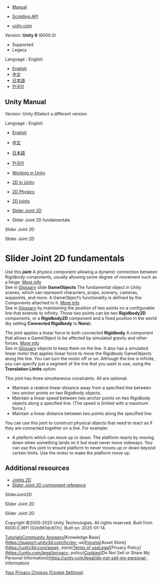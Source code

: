 [](https://docs.unity3d.com)

  * [Manual](../Manual/index.html)
  * [Scripting API](../ScriptReference/index.html)

  * [unity.com](https://unity.com/)

Version: **Unity 6** (6000.0)

  * Supported
  * Legacy

Language : English

  * [English](/Manual/2d-physics/joints/slider-joint-2d-fundamentals.html)
  * [中文](/cn/current/Manual/2d-physics/joints/slider-joint-2d-fundamentals.html)
  * [日本語](/ja/current/Manual/2d-physics/joints/slider-joint-2d-fundamentals.html)
  * [한국어](/kr/current/Manual/2d-physics/joints/slider-joint-2d-fundamentals.html)

[](https://docs.unity3d.com)

## Unity Manual

Version: Unity 6Select a different version

Language : English

  * [English](/Manual/2d-physics/joints/slider-joint-2d-fundamentals.html)
  * [中文](/cn/current/Manual/2d-physics/joints/slider-joint-2d-fundamentals.html)
  * [日本語](/ja/current/Manual/2d-physics/joints/slider-joint-2d-fundamentals.html)
  * [한국어](/kr/current/Manual/2d-physics/joints/slider-joint-2d-fundamentals.html)

  * [Working in Unity](../../working-in-unity.html)
  * [2D in Unity](../../Unity2D.html)
  * [2D Physics](../../2d-physics/2d-physics.html)
  * [2D joints](../../2d-physics/joints/2d-joints-landing.html)
  * [Slider Joint 2D](../../2d-physics/joints/slider-joint-2d-landing.html)
  * Slider Joint 2D fundamentals

[](../../2d-physics/joints/slider-joint-2d-landing.html)

Slider Joint 2D

[](../../2d-physics/joints/slider-joint-2d-reference.html)

Slider Joint 2D

# Slider Joint 2D fundamentals

Use this **joint** A physics component allowing a dynamic connection between
Rigidbody components, usually allowing some degree of movement such as a
hinge. [More info](../../Joints.html)  
See in [Glossary](../../Glossary.html#joint) slide **GameObjects** The
fundamental object in Unity scenes, which can represent characters, props,
scenery, cameras, waypoints, and more. A GameObject’s functionality is defined
by the Components attached to it. [More info](../../class-GameObject.html)  
See in [Glossary](../../Glossary.html#GameObject) by maintaining the position
of two points on a configurable line that extends to infinity. Those two
points can be two **Rigidbody2D** components, or a **Rigidbody2D** component
and a fixed position in the world (by setting **Connected Rigidbody** to
**None**).

The joint applies a linear force to both connected **Rigidbody** A component
that allows a GameObject to be affected by simulated gravity and other forces.
[More info](../../class-Rigidbody.html)  
See in [Glossary](../../Glossary.html#Rigidbody) objects to keep them on the
line. It also has a simulated linear motor that applies linear force to move
the Rigidbody GameObjects along the line. You can turn the motor off or on.
Although the line is infinite, you can specify just a segment of the line that
you want to use, using the **Translation Limits** option.

This joint has three simultaneous constraints. All are optional:

  * Maintain a relative linear distance away from a specified line between two anchor points on two Rigidbody objects.
  * Maintain a linear speed between two anchor points on two Rigidbody objects along a specified line. (The speed is limited with a maximum force.)
  * Maintain a linear distance between two points along the specified line.

You can use this joint to construct physical objects that need to react as if
they are connected together on a line. For example:

  * A platform which can move up or down. The platform reacts by moving down when something lands on it but must never move sideways. You can use this joint to ensure platform to never moves up or down beyond certain limits. Use the motor to make the platform move up.

## Additional resources

  * [Joints 2D](./2d-joints-landing.html)
  * [Slider Joint 2D component reference](slider-joint-2d-reference.html)

SliderJoint2D

[](../../2d-physics/joints/slider-joint-2d-landing.html)

Slider Joint 2D

[](../../2d-physics/joints/slider-joint-2d-reference.html)

Slider Joint 2D

Copyright ©2005-2025 Unity Technologies. All rights reserved. Built from
6000.0.36f1 (02b661dc617c). Built on: 2025-01-14.

[Tutorials](https://learn.unity.com/)[Community
Answers](https://answers.unity3d.com)[Knowledge
Base](https://support.unity3d.com/hc/en-
us)[Forums](https://forum.unity3d.com)[Asset Store](https://unity3d.com/asset-
store)[Terms of
use](https://docs.unity3d.com/Manual/TermsOfUse.html)[Legal](https://unity.com/legal)[Privacy
Policy](https://unity.com/legal/privacy-
policy)[Cookies](https://unity.com/legal/cookie-policy)[Do Not Sell or Share
My Personal Information](https://unity.com/legal/do-not-sell-my-personal-
information)

[Your Privacy Choices (Cookie Settings)](javascript:void\(0\);)

